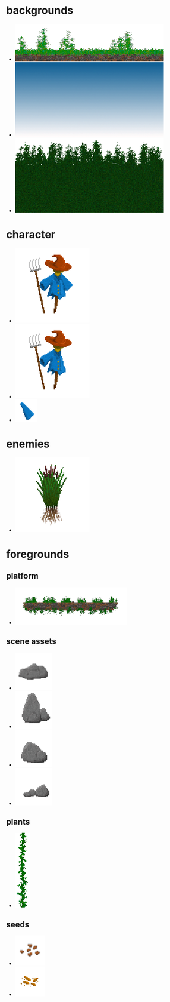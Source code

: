 # backgrounds
* ![](background-grass_L.png)
* ![](background-sky_L.png)
* ![](background-tree1_L.png)
# character
* ![](charactor-idle1_L.png)
* ![](charactor-idle1_noarm_L.png)
* ![](charactor-idle1_arm_L.png)
# enemies
* ![](foreground-cattail1_L.png)
# foregrounds
## platform
* ![](foreground-platform_L.png)
## scene assets
* ![](foreground-rock1_L.png)
* ![](foreground-rock2_L.png)
* ![](foreground-rock3_L.png)
* ![](foreground-rock4_L.png)
## plants
* ![](foreground-vine1_L.png)
## seeds
* ![](foreground-seeds1_L.png)
* ![](foreground-seeds2_L.png)
